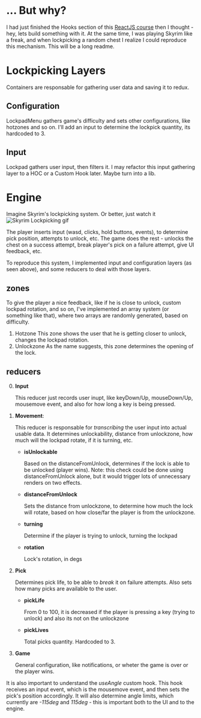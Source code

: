 # ... But why?
I had just finished the Hooks section of this [ReactJS course](https://www.udemy.com/course/react-the-complete-guide-incl-redux/) then I thought - hey, lets build something with it. At the same time, I was playing Skyrim like a freak, and when lockpicking a random chest I realize I could reproduce this mechanism. This will be a long readme.


# Lockpicking Layers
Containers are responsable for gathering user data and saving it to redux. 

## Configuration
LockpadMenu gathers game's difficulty and sets other configurations, like hotzones and so on. I'll add an input to determine the lockpick quantity, its hardcoded to 3. 

## Input
Lockpad gathers user input, then filters it. I may refactor this input gathering layer to a HOC or a Custom Hook later. Maybe turn into a lib.


# Engine
Imagine Skyrim's lockpicking system. Or better, just watch it
![Skyrim Lockpicking gif](https://media1.tenor.com/images/7ca9acadf4303c76b68dceea923544ac/tenor.gif?itemid=15095752 "Skyrim Lockpicking gif")

The player inserts input (wasd, clicks, hold buttons, events), to determine pick position, attempts to unlock, etc. The game does the rest - unlocks the chest on a success attempt, break player's pick on a failure attempt, give UI feedback, etc.

To reproduce this system, I implemented input and configuration layers (as seen above), and some reducers to deal with those layers. 

## zones
To give the player a nice feedback, like if he is close to unlock, custom lockpad rotation, and so on, I've implemented an array system (or something like that), where two arrays are randomly generated, based on difficulty. 
  1. Hotzone
   This zone shows the user that he is getting closer to unlock, changes the lockpad rotation.
  2. Unlockzone
   As the name suggests, this zone determines the opening of the lock.

## reducers
0. **Input**

    This reducer just records user inupt, like keyDown/Up, mouseDown/Up, mousemove event, and also for how long a key is being pressed. 

1. **Movement**:

    This reducer is responsable for _transcribing_ the user input into actual usable data. It determines unlockability, distance from unlockzone, how much will the lockpad rotate, if it is turning, etc.
    * **isUnlockable**
    
       Based on the distanceFromUnlock, determines if the lock is able to be unlocked (player wins). Note: this check could be done using distanceFromUnlock alone, but it would trigger lots of unnecessary renders on two effects.
    * **distanceFromUnlock**
    
       Sets the distance from unlockzone, to determine how much the lock will rotate, based on how close/far the player is from the unlockzone.
    * **turning**
    
       Determine if the player is trying to unlock, turning the lockpad
    * **rotation**
    
       Lock's rotation, in degs

2. **Pick**

   Determines pick life, to be able to _break_ it on failure attempts. Also sets how many picks are available to the user.
    * **pickLife**
    
       From 0 to 100, it is decreased if the player is pressing a key (trying to unlock) and also its not on the unlockzone
    * **pickLives**
    
       Total picks quantity. Hardcoded to 3.

3. **Game**

   General configuration, like notifications, or wheter the game is over or the player wins.


It is also important to understand the *useAngle* custom hook. This hook receives an input event, which is the mousemove event, and then sets the pick's position accordingly. It will also determine angle limits, which currently are *-115deg* and *115deg* - this is important both to the UI and to the engine.
